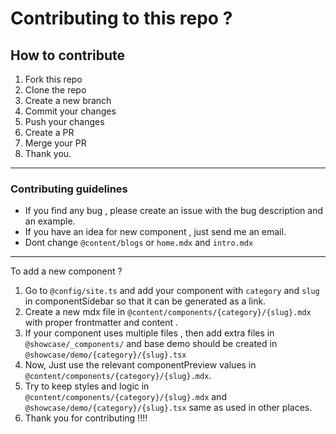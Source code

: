 # Contributing to this repo ?

## How to contribute

1. Fork this repo
2. Clone the repo
3. Create a new branch
4. Commit your changes
5. Push your changes
6. Create a PR
7. Merge your PR
8. Thank you.

---

### Contributing guidelines

- If you find any bug , please create an issue with the bug description and an example.
- If you have an idea for new component , just send me an email.
- Dont change `@content/blogs` or `home.mdx` and `intro.mdx`

---

To add a new component ?

1. Go to `@config/site.ts` and add your component with `category` and `slug` in componentSidebar so that it can be generated as a link.
2. Create a new mdx file in `@content/components/{category}/{slug}.mdx` with proper frontmatter and content .
3. If your component uses multiple files , then add extra files in `@showcase/_components/` and base demo should be created in `@showcase/demo/{category}/{slug}.tsx`
4. Now, Just use the relevant componentPreview values in `@content/components/{category}/{slug}.mdx`.
5. Try to keep styles and logic in `@content/components/{category}/{slug}.mdx` and `@showcase/demo/{category}/{slug}.tsx` same as used in other places.
6. Thank you for contributing !!!!
